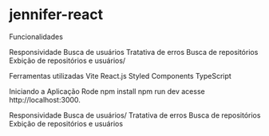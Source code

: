 # jennifer-react

Funcionalidades

Responsividade
Busca de usuários
Tratativa de erros
Busca de repositórios
Exbição de repositórios e usuários/


Ferramentas utilizadas
 Vite
 React.js
 Styled Components
 TypeScript
 
 
Iniciando a Aplicação
Rode npm install 
npm run dev acesse http://localhost:3000.

Responsividade
Busca de usuários/
Tratativa de erros
Busca de repositórios
Exbição de repositórios e usuários

